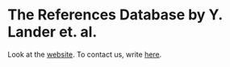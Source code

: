 #  The References Database by Y. Lander et. al.

Look at the [website](). To contact us, write [here](yulander@yandex.ru).
